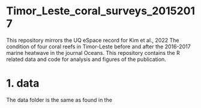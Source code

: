 # Timor_Leste_coral_surveys_20152017

This repository mirrors the UQ eSpace record for Kim et al., 2022 The condition of four coral reefs in Timor-Leste before and after the 2016-2017 marine heatwave in the journal Oceans. This repository contains the R related data and code for analysis and figures of the publication.

# 1. data

The data folder is the same as found in the 